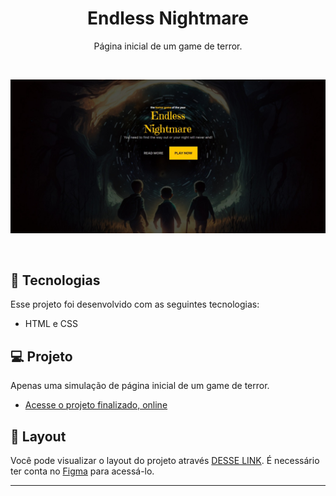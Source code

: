 <h1 align="center"> Endless Nightmare </h1>

<p align="center">
Página inicial de um game de terror.
</p>

<br>

<p align="center">
<img src="./assets/endlessNigthmare.jpeg" />
</p>

<br>

## 🚀 Tecnologias

Esse projeto foi desenvolvido com as seguintes tecnologias:

- HTML e CSS

## 💻 Projeto

Apenas uma simulação de página inicial de um game de terror.

- [Acesse o projeto finalizado, online](https://dgpimenta.github.io/nlw-setup-explorer)

## 🔖 Layout

Você pode visualizar o layout do projeto através [DESSE LINK](https://www.figma.com/file/nzvumHawtKh4kebZZrHVu3/Horror-Game-LP-(Community)?node-id=0%3A1&t=jrEDAyfeusAnmzmG-0). É necessário ter conta no [Figma](https://figma.com) para acessá-lo.

---



